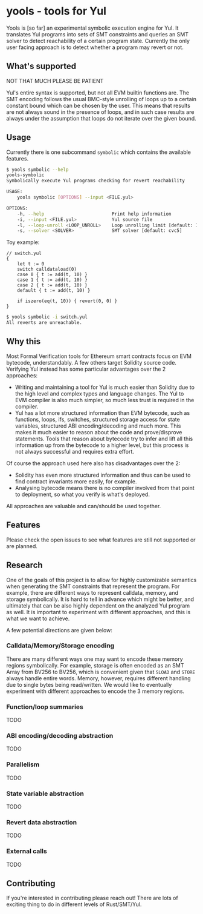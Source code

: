 # yools - tools for Yul

Yools is [so far] an experimental symbolic execution engine for Yul.
It translates Yul programs into sets of SMT constraints and queries
an SMT solver to detect reachability of a certain program state.
Currently the only user facing approach is to detect whether a program
may revert or not.

## What's supported

NOT THAT MUCH PLEASE BE PATIENT

Yul's entire syntax is supported, but not all EVM builtin functions are.
The SMT encoding follows the usual BMC-style unrolling of loops up to a
certain constant bound which can be chosen by the user. This means that
results are not always sound in the presence of loops, and in such case
results are always under the assumption that loops do not iterate over
the given bound.

## Usage

Currently there is one subcommand `symbolic` which contains the available
features.

```bash
$ yools symbolic --help
yools-symbolic
Symbolically execute Yul programs checking for revert reachability

USAGE:
    yools symbolic [OPTIONS] --input <FILE.yul>

OPTIONS:
    -h, --help                         Print help information
    -i, --input <FILE.yul>             Yul source file
    -l, --loop-unroll <LOOP_UNROLL>    Loop unrolling limit [default: 10]
    -s, --solver <SOLVER>              SMT solver [default: cvc5]
```

Toy example:

```yul
// switch.yul
{
	let t := 0
	switch calldataload(0)
	case 0 { t := add(t, 10) }
	case 1 { t := add(t, 10) }
	case 2 { t := add(t, 10) }
	default { t := add(t, 10) }

	if iszero(eq(t, 10)) { revert(0, 0) }
}
```

```bash
$ yools symbolic -i switch.yul
All reverts are unreachable.
```

## Why this

Most Formal Verification tools for Ethereum smart contracts focus on EVM
bytecode, understandably.  A few others target Solidity source code. Verifying
Yul instead has some particular advantages over the 2 approaches:

- Writing and maintaining a tool for Yul is much easier than Solidity
due to the high level and complex types and language changes. The Yul
to EVM compiler is also much simpler, so much less trust is required
in the compiler.
- Yul has a lot more structured information than EVM bytecode, such as
functions, loops, ifs, switches, structured storage access for state
variables, structured ABI encoding/decoding and much more. This makes
it much easier to reason about the code and prove/disprove statements.
Tools that reason about bytecode try to infer and lift all this information
up from the bytecode to a higher level, but this process is not always
successful and requires extra effort.

Of course the approach used here also has disadvantages over the 2:

- Solidity has even more structured information and thus can be used
to find contract invariants more easily, for example.
- Analysing bytecode means there is no compiler involved from that point
to deployment, so what you verify is what's deployed.

All approaches are valuable and can/should be used together.

## Features

Please check the open issues to see what features are still not supported
or are planned.

## Research

One of the goals of this project is to allow for highly customizable semantics
when generating the SMT constraints that represent the program. For example,
there are different ways to represent calldata, memory, and storage symbolically.
It is hard to tell in advance which might be better, and ultimately that can be
also highly dependent on the analyzed Yul program as well. It is important
to experiment with different approaches, and this is what we want to achieve.

A few potential directions are given below:

### Calldata/Memory/Storage encoding

There are many different ways one may want to encode these memory regions
symbolically. For example, storage is often encoded as an SMT Array from BV256
to BV256, which is convenient given that `SLOAD` and `STORE` always handle
entire words. Memory, however, requires different handling due to single bytes
being read/written. We would like to eventually experiment with different
approaches to encode the 3 memory regions.


### Function/loop summaries

TODO

### ABI encoding/decoding abstraction

TODO

### Parallelism

TODO

### State variable abstraction

TODO

### Revert data abstraction

TODO

### External calls

TODO

## Contributing

If you're interested in contributing please reach out! There are lots of
exciting thing to do in different levels of Rust/SMT/Yul.
